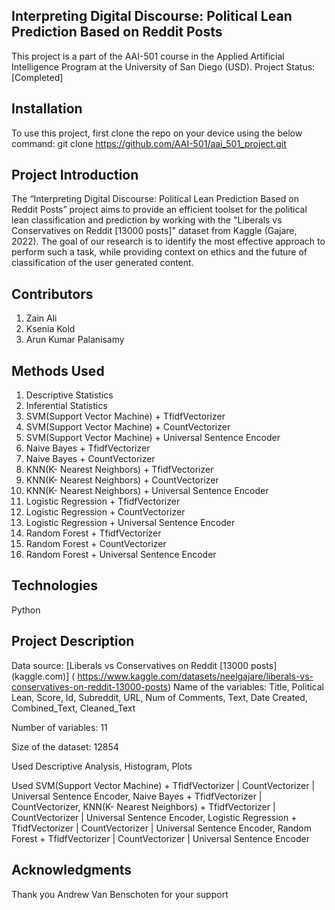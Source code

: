## Interpreting Digital Discourse: Political Lean Prediction Based on Reddit Posts
This project is a part of the AAI-501 course in the Applied Artificial Intelligence Program at the University of San Diego (USD). 
Project Status: [Completed]
## Installation
To use this project, first clone the repo on your device using the below command:
git clone https://github.com/AAI-501/aai_501_project.git
## Project Introduction
The “Interpreting Digital Discourse: Political Lean Prediction Based on Reddit Posts” project aims to provide an efficient toolset for the political lean classification and  prediction by working with the "Liberals vs Conservatives on Reddit [13000 posts]" dataset from Kaggle (Gajare, 2022). The goal of our research is to identify the most effective approach to perform such a task, while providing context on ethics and the future of classification of the user generated content.
## Contributors
1.	Zain Ali
2.	Ksenia Kold
3.	Arun Kumar Palanisamy
	
## Methods Used
1. Descriptive Statistics
2. Inferential Statistics
3. SVM(Support Vector Machine)  + TfidfVectorizer
4. SVM(Support Vector Machine)  + CountVectorizer
5. SVM(Support Vector Machine)  + Universal Sentence Encoder
6. Naive Bayes + TfidfVectorizer
7. Naive Bayes + CountVectorizer
8. KNN(K- Nearest Neighbors) + TfidfVectorizer
9. KNN(K- Nearest Neighbors)  + CountVectorizer
10. KNN(K- Nearest Neighbors)  + Universal Sentence Encoder
11. Logistic Regression + TfidfVectorizer
12. Logistic Regression + CountVectorizer
13. Logistic Regression + Universal Sentence Encoder
14. Random Forest + TfidfVectorizer
15. Random Forest + CountVectorizer
16. Random Forest + Universal Sentence Encoder
## Technologies
   Python
## Project Description
Data source: [Liberals vs Conservatives on Reddit [13000 posts] (kaggle.com)]
( https://www.kaggle.com/datasets/neelgajare/liberals-vs-conservatives-on-reddit-13000-posts)
Name of the variables: Title, Political Lean, Score, Id, Subreddit, URL, Num of Comments, Text, Date Created, Combined_Text, Cleaned_Text

Number of variables: 11

Size of the dataset: 12854

Used Descriptive Analysis, Histogram, Plots

Used SVM(Support Vector Machine)  + TfidfVectorizer | CountVectorizer | Universal Sentence Encoder, Naive Bayes + TfidfVectorizer | CountVectorizer, KNN(K- Nearest Neighbors) + TfidfVectorizer | CountVectorizer | Universal Sentence Encoder, Logistic Regression + TfidfVectorizer | CountVectorizer | Universal Sentence Encoder, Random Forest + TfidfVectorizer | CountVectorizer | Universal Sentence Encoder
## Acknowledgments
Thank you Andrew Van Benschoten for your support
   








